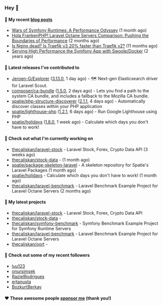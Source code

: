 ### Hey 👋

#### 📜 My recent [blog posts](https://caliskanemre.medium.com/)

- [Wars of Symfony Runtimes: A Performance Odyssey](https://medium.com/beyn-technology/wars-of-symfony-runtimes-a-performance-odyssey-7b0120e8f9e1?source=rss-cf41ab240584------2) (1 month ago)
- [Hola FrankenPHP! Laravel Octane Servers Comparison: Pushing the Boundaries of Performance](https://medium.com/beyn-technology/hola-frankenphp-laravel-octane-servers-comparison-pushing-the-boundaries-of-performance-d3e7ad8e652c?source=rss-cf41ab240584------2) (2 months ago)
- [Is Nginx dead? Is Traefik v3 20% faster than Traefik v2?](https://medium.com/beyn-technology/is-nginx-dead-is-traefik-v3-20-faster-than-traefik-v2-f28ffb7eed3e?source=rss-cf41ab240584------2) (11 months ago)
- [Serving High Performance the Symfony App with Swoole/Docker](https://medium.com/beyn-technology/serving-high-performance-the-symfony-app-with-swoole-docker-758d8f176889?source=rss-cf41ab240584------2) (2 years ago)

#### 🔭 Latest releases I've contributed to

- [Jeroen-G/Explorer](https://github.com/Jeroen-G/Explorer) ([3.13.0](https://github.com/Jeroen-G/Explorer/releases/tag/3.13.0), 1 day ago) - 🗺️ Next-gen Elasticsearch driver for Laravel Scout.
- [composer/ca-bundle](https://github.com/composer/ca-bundle) ([1.5.0](https://github.com/composer/ca-bundle/releases/tag/1.5.0), 2 days ago) - Lets you find a path to the system CA bundle, and includes a fallback to the Mozilla CA bundle.
- [spatie/php-structure-discoverer](https://github.com/spatie/php-structure-discoverer) ([2.1.1](https://github.com/spatie/php-structure-discoverer/releases/tag/2.1.1), 4 days ago) - Automatically discover classes within your PHP application
- [spatie/lighthouse-php](https://github.com/spatie/lighthouse-php) ([1.2.1](https://github.com/spatie/lighthouse-php/releases/tag/1.2.1), 6 days ago) - Run Google Lighthouse using PHP
- [spatie/holidays](https://github.com/spatie/holidays) ([1.8.0](https://github.com/spatie/holidays/releases/tag/1.8.0), 1 week ago) - Calculate which days you don&#39;t have to work!

#### 👷 Check out what I'm currently working on

- [thecaliskan/laravel-stock](https://github.com/thecaliskan/laravel-stock) - Laravel Stock, Forex, Crypto Data API (3 weeks ago)
- [thecaliskan/stock-data](https://github.com/thecaliskan/stock-data) -  (1 month ago)
- [spatie/package-skeleton-laravel](https://github.com/spatie/package-skeleton-laravel) - A skeleton repository for Spatie&#39;s Laravel Packages (1 month ago)
- [spatie/holidays](https://github.com/spatie/holidays) - Calculate which days you don&#39;t have to work! (1 month ago)
- [thecaliskan/laravel-benchmark](https://github.com/thecaliskan/laravel-benchmark) - Laravel Benchmark Example Project for Laravel Octane Servers (2 months ago)

#### 🌱 My latest projects

- [thecaliskan/laravel-stock](https://github.com/thecaliskan/laravel-stock) - Laravel Stock, Forex, Crypto Data API
- [thecaliskan/stock-data](https://github.com/thecaliskan/stock-data) - 
- [thecaliskan/symfony-benchmark](https://github.com/thecaliskan/symfony-benchmark) - Symfony Benchmark Example Project for Symfony Runtime Servers 
- [thecaliskan/laravel-benchmark](https://github.com/thecaliskan/laravel-benchmark) - Laravel Benchmark Example Project for Laravel Octane Servers
- [thecaliskan/oort](https://github.com/thecaliskan/oort) - 

#### 👯 Check out some of my recent followers

- [luu123](https://github.com/luu123)
- [onursimsek](https://github.com/onursimsek)
- [RazielRodrigues](https://github.com/RazielRodrigues)
- [ertanusta](https://github.com/ertanusta)
- [BozkurtBerkay](https://github.com/BozkurtBerkay)

#### ❤️ These awesome people [sponsor me](https://github.com/sponsors/thecaliskan) (thank you!)

